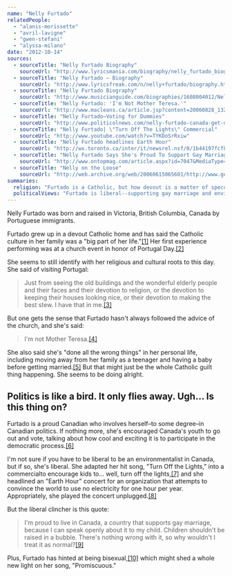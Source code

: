```yaml
---
name: "Nelly Furtado"
relatedPeople:
  - "alanis-morissette"
  - "avril-lavigne"
  - "gwen-stefani"
  - "alyssa-milano"
date: "2012-10-14"
sources:
  - sourceTitle: "Nelly Furtado Biography"
    sourceUrl: "http://www.lyricsmania.com/biography/nelly_furtado_biography_240.html"
  - sourceTitle: "Nelly Furtado – Biography"
    sourceUrl: "http://www.lyricsfreak.com/n/nelly+furtado/biography.html"
  - sourceTitle: "Nelly Furtado Biography"
    sourceUrl: "http://www.musicianguide.com/biographies/1608004012/Nelly-Furtado.html"
  - sourceTitle: "Nelly Furtado: 'I'm Not Mother Teresa.'"
    sourceUrl: "http://www.macleans.ca/article.jsp?content=20060828_132446_132446"
  - sourceTitle: "Nelly Furtado–Voting for Dummies"
    sourceUrl: "http://www.politicolnews.com/nelly-furtado-canada-get-out-and-vote/"
  - sourceTitle: "Nelly Furtado| \"Turn Off The Lights\" Commercial"
    sourceUrl: "http://www.youtube.com/watch?v=TYKDoSrRxiw"
  - sourceTitle: "Nelly Furtado headlines Earth Hour"
    sourceUrl: "http://wx.toronto.ca/inter/it/newsrel.nsf/0/1b44197fcf8a5a04852574050066becf?OpenDocument"
  - sourceTitle: "Nelly Furtado Says She's Proud To Support Gay Marriage"
    sourceUrl: "http://www.ontopmag.com/article.aspx?id=7047&MediaType=1&Category=22"
  - sourceTitle: "Nelly on the Loose"
    sourceUrl: "http://web.archive.org/web/20060615065601/http://www.genremagazine.com/2006/6-1/magazine/content/nelly.cfm"
summaries:
  religion: "Furtado is a Catholic, but how devout is a matter of speculation."
  politicalViews: "Furtado is liberal--supporting gay marriage and environmental causes."
---
```


Nelly Furtado was born and raised in Victoria, British Columbia, Canada by Portuguese immigrants.

Furtado grew up in a devout Catholic home and has said the Catholic culture in her family was a "big part of her life."<a class="source-citation" href="#http%3A%2F%2Fwww.lyricsmania.com%2Fbiography%2Fnelly_furtado_biography_240.html" title="Nelly Furtado Biography">[1]</a> Her first experience performing was at a church event in honor of Portugal Day.<a class="source-citation" href="#http%3A%2F%2Fwww.lyricsfreak.com%2Fn%2Fnelly%2Bfurtado%2Fbiography.html" title="Nelly Furtado – Biography">[2]</a>

She seems to still identify with her religious and cultural roots to this day. She said of visiting Portugal:

>Just from seeing the old buildings and the wonderful elderly people and their faces and their devotion to religion, or the devotion to keeping their houses looking nice, or their devotion to making the best stew. I have that in me.<a class="source-citation" href="#http%3A%2F%2Fwww.musicianguide.com%2Fbiographies%2F1608004012%2FNelly-Furtado.html" title="Nelly Furtado Biography">[3]</a>

But one gets the sense that Furtado hasn't always followed the advice of the church, and she's said:

>I'm not Mother Teresa.<a class="source-citation" href="#http%3A%2F%2Fwww.macleans.ca%2Farticle.jsp%3Fcontent%3D20060828_132446_132446" title="Nelly Furtado: &apos;I&apos;m Not Mother Teresa.&apos;">[4]</a>

She also said she's "done all the wrong things" in her personal life, including moving away from her family as a teenager and having a baby before getting married.<a class="source-citation" href="#http%3A%2F%2Fwww.macleans.ca%2Farticle.jsp%3Fcontent%3D20060828_132446_132446" title="Nelly Furtado: &apos;I&apos;m Not Mother Teresa.&apos;">[5]</a> But that might just be the whole Catholic guilt thing happening. She seems to be doing alright.


## Politics is like a bird. It only flies away. Ugh… Is this thing on?

Furtado is a proud Canadian who involves herself–to some degree–in Canadian politics. If nothing more, she's encouraged Canada's youth to go out and vote, talking about how cool and exciting it is to participate in the democratic process.<a class="source-citation" href="#http%3A%2F%2Fwww.politicolnews.com%2Fnelly-furtado-canada-get-out-and-vote%2F" title="Nelly Furtado–Voting for Dummies">[6]</a>

I'm not sure if you have to be liberal to be an environmentalist in Canada, but if so, she's liberal. She adapted her hit song, "Turn Off the Lights," into a commercialto encourage kids to… well, turn off the lights,<a class="source-citation" href="#http%3A%2F%2Fwww.youtube.com%2Fwatch%3Fv%3DTYKDoSrRxiw" title="Nelly Furtado| &quot;Turn Off The Lights&quot; Commercial">[7]</a> and she headlined an "Earth Hour" concert for an organization that attempts to convince the world to use no electricity for one hour per year. Appropriately, she played the concert unplugged.<a class="source-citation" href="#http%3A%2F%2Fwx.toronto.ca%2Finter%2Fit%2Fnewsrel.nsf%2F0%2F1b44197fcf8a5a04852574050066becf%3FOpenDocument" title="Nelly Furtado headlines Earth Hour">[8]</a>

But the liberal clincher is this quote:

>I'm proud to live in Canada, a country that supports gay marriage, because I can speak openly about it to my child. Children shouldn't be raised in a bubble. There's nothing wrong with it, so why wouldn't I treat it as normal?<a class="source-citation" href="#http%3A%2F%2Fwww.ontopmag.com%2Farticle.aspx%3Fid%3D7047%26MediaType%3D1%26Category%3D22" title="Nelly Furtado Says She&apos;s Proud To Support Gay Marriage">[9]</a>

Plus, Furtado has hinted at being bisexual,<a class="source-citation" href="#http%3A%2F%2Fweb.archive.org%2Fweb%2F20060615065601%2Fhttp%3A%2F%2Fwww.genremagazine.com%2F2006%2F6-1%2Fmagazine%2Fcontent%2Fnelly.cfm" title="Nelly on the Loose">[10]</a> which might shed a whole new light on her song, "Promiscuous."